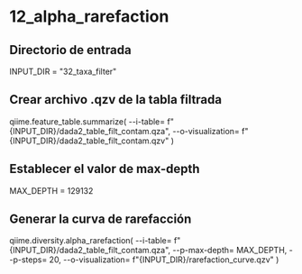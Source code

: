 # 12_alpha_rarefaction
## Directorio de entrada
INPUT_DIR = "32_taxa_filter"

## Crear archivo .qzv de la tabla filtrada
qiime.feature_table.summarize(
    --i-table= f"{INPUT_DIR}/dada2_table_filt_contam.qza",
    --o-visualization= f"{INPUT_DIR}/dada2_table_filt_contam.qzv"
)

## Establecer el valor de max-depth
MAX_DEPTH = 129132

## Generar la curva de rarefacción
qiime.diversity.alpha_rarefaction(
    --i-table= f"{INPUT_DIR}/dada2_table_filt_contam.qza",
    --p-max-depth= MAX_DEPTH,
    --p-steps= 20,
    --o-visualization= f"{INPUT_DIR}/rarefaction_curve.qzv"
)
